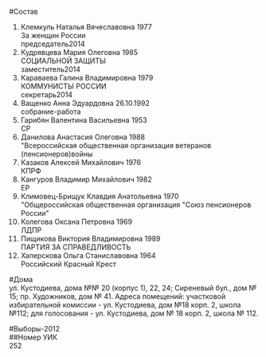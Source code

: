 #Состав  
1. Клемкуль Наталья Вячеславовна 1977  
    За женщин России  
    председатель2014  
2. Кудрявцева Мария Олеговна 1985  
    СОЦИАЛЬНОЙ ЗАЩИТЫ  
    заместитель2014  
3. Караваева Галина Владимировна 1979  
    КОММУНИСТЫ РОССИИ  
    секретарь2014  
4. Ващенко Анна Эдуардовна 26.10.1992    
    собрание-работа  
5. Гарибян Валентина Васильевна 1953  
    СР  
6. Данилова Анастасия Олеговна 1988  
    "Всероссийская общественная организация ветеранов (пенсионеров)войны  
7. Казаков Алексей Михайлович 1976  
    КПРФ  
8. Кангуров Владимир Михайлович 1982  
    ЕР  
9. Климовец-Брищук Клавдия Анатольевна 1970  
    "Общероссийская общественная организация "Союз пенсионеров России"  
10. Колегова Оксана Петровна 1969  
    ЛДПР  
11. Пищикова Виктория Владимировна 1989  
    ПАРТИЯ ЗА СПРАВЕДЛИВОСТЬ  
12. Хаперскова Ольга Станиславовна 1964  
    Российский Красный Крест  
  
#Дома  
ул. Кустодиева, дома №№ 20 (корпус 1), 22, 24; Сиреневый бул., дом № 15; пр. Художников, дом № 41. Адреса помещений: участковой избирательной комиссии - ул. Кустодиева, дом №18 корп. 2, школа №112; для голосования - ул. Кустодиева, дом № 18 корп. 2, школа № 112.  
  
#Выборы-2012  
##Номер УИК  
252  
